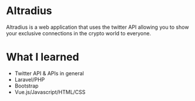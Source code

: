 <h1>Altradius</h2>
<p>Altradius is a web application that uses the twitter API allowing you to show your exclusive connections in the crypto world to everyone. </p>

<h1>What I learned</h1>
<ul>
  <li>Twitter API & APIs in general</li>
  <li>Laravel/PHP</li>
  <li>Bootstrap</li>
  <li>Vue.js/Javascript/HTML/CSS</li>
</ul>
